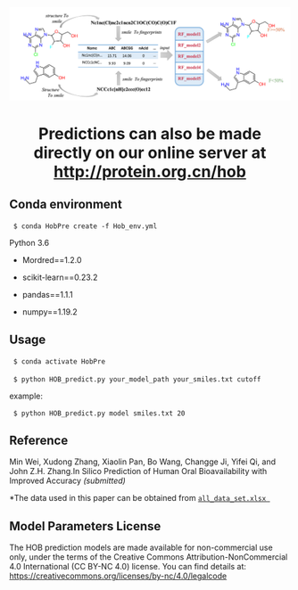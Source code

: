 <div align=center><img src="image.png" width="1000"></div>

# <p align="center"> Predictions can also be made directly on our online server at http://protein.org.cn/hob</p>

## Conda environment

     $ conda HobPre create -f Hob_env.yml

Python 3.6

   - Mordred==1.2.0

   - scikit-learn==0.23.2

   - pandas==1.1.1

   - numpy==1.19.2

## Usage

     $ conda activate HobPre

     $ python HOB_predict.py your_model_path your_smiles.txt cutoff

example:

     $ python HOB_predict.py model smiles.txt 20
     

## Reference

Min Wei, Xudong Zhang, Xiaolin Pan, Bo Wang, Changge Ji, Yifei Qi, and John Z.H. Zhang.In Silico Prediction of Human Oral Bioavailability with Improved Accuracy *(submitted)*
     
*The data used in this paper can be obtained from [`all_data_set.xlsx `](https://github.com/whymin/HOB/blob/main/all_data_set.xlsx)

## Model Parameters License

The HOB prediction models are made available for non-commercial use only, under the terms of the Creative Commons Attribution-NonCommercial 4.0 International (CC BY-NC 4.0) license. You can find details at: https://creativecommons.org/licenses/by-nc/4.0/legalcode
